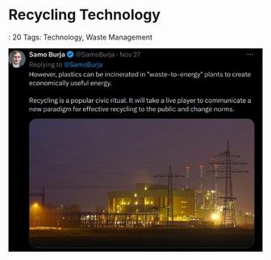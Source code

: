 # Recycling Technology

: 20
Tags: Technology, Waste Management

![image.png](Recycling%20Technology%2015e956e8f40e80f2bf0cfbe55fed4783/image.png)